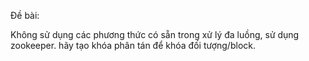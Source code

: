 Đề bài: 

Không sử dụng các phương thức có sẵn trong xử lý đa luồng, sử dụng zookeeper. hãy tạo khóa phân tán để khóa đối tượng/block.
